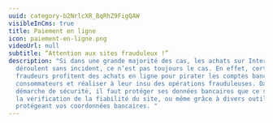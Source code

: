 ```yaml
---
uuid: category-b2NrlcXR_BqRhZ9FigQAW
visibleInCms: true
title: Paiement en ligne
icon: paiement-en-ligne.png
videoUrl: null
subtitle: “Attention aux sites frauduleux !”
description: "Si dans une grande majorité des cas, les achats sur Internet se
  déroulent sans incident, ce n’est pas toujours le cas. En effet, certains
  fraudeurs profitent des achats en ligne pour pirater les comptes bancaires des
  consommateurs et réaliser à leur insu des opérations frauduleuses. Dans une
  démarche de sécurité, il faut protéger ses données bancaires que ce soit par
  la vérification de la fiabilité du site, ou même grâce à divers outils
  protégeant vos coordonnées bancaires. "
---
```

